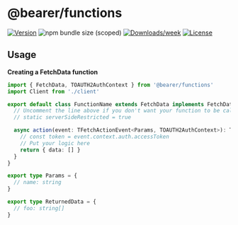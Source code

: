 # @bearer/functions

[![Version](https://img.shields.io/npm/v/@bearer/functions.svg)](https://npmjs.org/package/@bearer/functions)
![npm bundle size (scoped)](https://img.shields.io/bundlephobia/minzip/@bearer/functions.svg)
[![Downloads/week](https://img.shields.io/npm/dw/@bearer/functions.svg)](https://npmjs.org/package/@bearer/functions)
[![License](https://img.shields.io/npm/l/@bearer/functions.svg)](https://github.com/Bearer/bearer/packages/cli/blob/master/package.json)

## Usage

**Creating a FetchData function**

```ts
import { FetchData, TOAUTH2AuthContext } from '@bearer/functions'
import Client from './client'

export default class FunctionName extends FetchData implements FetchData<ReturnedData, any, TOAUTH2AuthContext> {
  // Uncomment the line above if you don't want your function to be called from the frontend
  // static serverSideRestricted = true

  async action(event: TFetchActionEvent<Params, TOAUTH2AuthContext>): TFetchPromise<ReturnedData> {
    // const token = event.context.auth.accessToken
    // Put your logic here
    return { data: [] }
  }
}

export type Params = {
  // name: string
}

export type ReturnedData = {
  // foo: string[]
}
```
